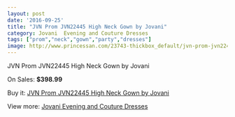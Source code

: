 ```yaml
---
layout: post
date: '2016-09-25'
title: "JVN Prom JVN22445 High Neck Gown by Jovani"
category: Jovani  Evening and Couture Dresses
tags: ["prom","neck","gown","party","dresses"]
image: http://www.princessan.com/23743-thickbox_default/jvn-prom-jvn22445-high-neck-gown-by-jovani.jpg
---
```

JVN Prom JVN22445 High Neck Gown by Jovani

On Sales: **$398.99**
<a href="https://www.princessan.com/en/10834-jvn-prom-jvn22445-high-neck-gown-by-jovani.html"><amp-img layout="responsive" width="600" height="600" src="//www.princessan.com/23743-thickbox_default/jvn-prom-jvn22445-high-neck-gown-by-jovani.jpg" alt="JVN Prom JVN22445 High Neck Gown by Jovani 0" /></a>

Buy it: [JVN Prom JVN22445 High Neck Gown by Jovani](https://www.princessan.com/en/10834-jvn-prom-jvn22445-high-neck-gown-by-jovani.html "JVN Prom JVN22445 High Neck Gown by Jovani")

View more: [Jovani  Evening and Couture Dresses](https://www.princessan.com/en/83- "Jovani  Evening and Couture Dresses")